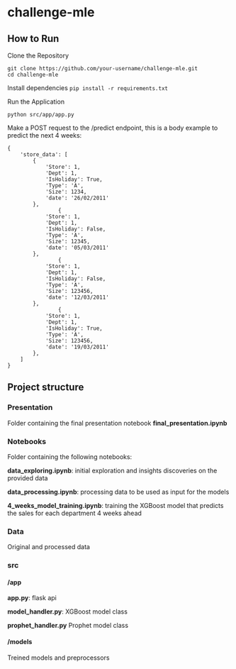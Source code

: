 # challenge-mle

## How to Run

Clone the Repository

```
git clone https://github.com/your-username/challenge-mle.git
cd challenge-mle
```

Install dependencies
`pip install -r requirements.txt`

Run the Application

`python src/app/app.py`

Make a POST request to the /predict endpoint, this is a body example to predict the next 4 weeks:

```
{
    'store_data': [
        {
            'Store': 1,
            'Dept': 1,
            'IsHoliday': True,
            'Type': 'A',
            'Size': 1234,
            'date': '26/02/2011'
        },
                {
            'Store': 1,
            'Dept': 1,
            'IsHoliday': False,
            'Type': 'A',
            'Size': 12345,
            'date': '05/03/2011'
        },
                {
            'Store': 1,
            'Dept': 1,
            'IsHoliday': False,
            'Type': 'A',
            'Size': 123456,
            'date': '12/03/2011'
        },
                {
            'Store': 1,
            'Dept': 1,
            'IsHoliday': True,
            'Type': 'A',
            'Size': 123456,
            'date': '19/03/2011'
        },
    ]
}
```

## Project structure

### Presentation

Folder containing the final presentation notebook **final_presentation.ipynb**

### Notebooks

Folder containing the following notebooks:

**data_exploring.ipynb**: initial exploration and insights discoveries on the provided data

**data_processing.ipynb**: processing data to be used as input for the models

**4_weeks_model_training.ipynb**: training the XGBoost model that predicts the sales for each department 4 weeks ahead

### Data

Original and processed data

### src

#### /app

**app.py**: flask api

**model_handler.py**: XGBoost model class

**prophet_handler.py** Prophet model class

#### /models

Treined models and preprocessors
